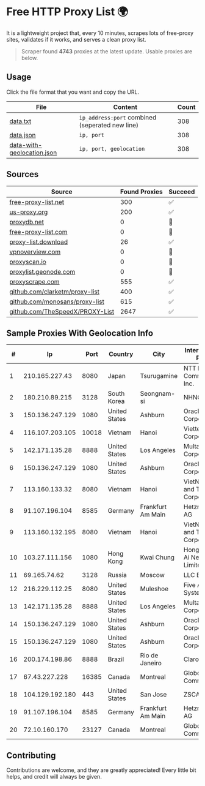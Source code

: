 
# Free HTTP Proxy List 🌍

It is a lightweight project that, every 10 minutes, scrapes lots of free-proxy sites, validates if it works, and serves a clean proxy list.


> Scraper found **4743** proxies at the latest update. Usable proxies are below.

## Usage

Click the file format that you want and copy the URL.


|File|Content|Count|
|----|-------|-----|
|[data.txt](https://raw.githubusercontent.com/themiralay/Proxy-List-World/master/data.txt)|`ip_address:port` combined (seperated new line)|308|
|[data.json](https://raw.githubusercontent.com/themiralay/Proxy-List-World/master/data.json)|`ip, port`|308|
|[data-with-geolocation.json](https://raw.githubusercontent.com/themiralay/Proxy-List-World/master/data-with-geolocation.json)|`ip, port, geolocation`|308|

## Sources

|Source|Found Proxies|Succeed|
|------|-------------|-------|
|[free-proxy-list.net](https://free-proxy-list.net)|300|✅|
|[us-proxy.org](https://www.us-proxy.org)|200|✅|
|[proxydb.net](http://proxydb.net)|0|🚫|
|[free-proxy-list.com](https://free-proxy-list.com/?page=&port=&type%5B%5D=http&type%5B%5D=https&up_time=0&search=Search)|0|🚫|
|[proxy-list.download](https://www.proxy-list.download/HTTP)|26|✅|
|[vpnoverview.com](https://vpnoverview.com/privacy/anonymous-browsing/free-proxy-servers)|0|🚫|
|[proxyscan.io](https://www.proxyscan.io)|0|🚫|
|[proxylist.geonode.com](https://proxylist.geonode.com/api/proxy-list?limit=300&page=1&sort_by=lastChecked&sort_type=desc&protocols=http,https)|0|🚫|
|[proxyscrape.com](https://api.proxyscrape.com/v2/?request=displayproxies&protocol=http&timeout=10000&country=all&ssl=all&anonymity=all)|555|✅|
|[github.com/clarketm/proxy-list](https://raw.githubusercontent.com/clarketm/proxy-list/master/proxy-list-raw.txt)|400|✅|
|[github.com/monosans/proxy-list](https://raw.githubusercontent.com/monosans/proxy-list/main/proxies/http.txt)|615|✅|
|[github.com/TheSpeedX/PROXY-List](https://raw.githubusercontent.com/TheSpeedX/PROXY-List/master/http.txt)|2647|✅|


## Sample Proxies With Geolocation Info

|#|Ip|Port|Country|City|Internet Service Provider|
|-|--|----|-------|----|-------------------------|
|1|210.165.227.43|8080|Japan|Tsurugamine|NTT PC Communications, Inc.|
|2|180.210.89.215|3128|South Korea|Seongnam-si|NHNCLOUD|
|3|150.136.247.129|1080|United States|Ashburn|Oracle Corporation|
|4|116.107.203.105|10018|Vietnam|Hanoi|Viettel Corporation|
|5|142.171.135.28|8888|United States|Los Angeles|Multacom Corporation|
|6|150.136.247.129|1080|United States|Ashburn|Oracle Corporation|
|7|113.160.133.32|8080|Vietnam|Hanoi|VietNam Post and Telecom Corporation|
|8|91.107.196.104|8585|Germany|Frankfurt Am Main|Hetzner Online AG|
|9|113.160.132.195|8080|Vietnam|Hanoi|VietNam Post and Telecom Corporation|
|10|103.27.111.156|1080|Hong Kong|Kwai Chung|Hong Kong San Ai Net Int'l Limited|
|11|69.165.74.62|3128|Russia|Moscow|LLC Baxet|
|12|216.229.112.25|8080|United States|Muleshoe|Five Area Systems, LLC|
|13|142.171.135.28|8888|United States|Los Angeles|Multacom Corporation|
|14|150.136.247.129|1080|United States|Ashburn|Oracle Corporation|
|15|150.136.247.129|1080|United States|Ashburn|Oracle Corporation|
|16|200.174.198.86|8888|Brazil|Rio de Janeiro|Claro S.A|
|17|67.43.227.228|16385|Canada|Montreal|GloboTech Communications|
|18|104.129.192.180|443|United States|San Jose|ZSCALER, INC.|
|19|91.107.196.104|8585|Germany|Frankfurt Am Main|Hetzner Online AG|
|20|72.10.160.170|23127|Canada|Montreal|GloboTech Communications|



## Contributing

Contributions are welcome, and they are greatly appreciated! Every
little bit helps, and credit will always be given.

